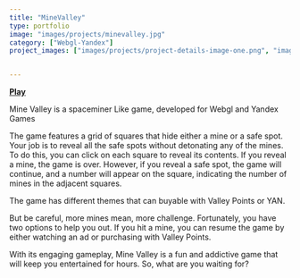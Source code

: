 ```yaml
---
title: "MineValley"
type: portfolio
image: "images/projects/minevalley.jpg"
category: ["Webgl-Yandex"]
project_images: ["images/projects/project-details-image-one.png", "images/projects/project-details-image-two.png"]


---
```


**[Play](https://yandex.com/games/app/228286?lang=en)**



Mine Valley is a spaceminer Like game, developed for Webgl and Yandex Games

The game features a grid of squares that hide either a mine or a safe spot. Your job is to reveal all the safe spots without detonating any of the mines. To do this, you can click on each square to reveal its contents. If you reveal a mine, the game is over. However, if you reveal a safe spot, the game will continue, and a number will appear on the square, indicating the number of mines in the adjacent squares.

The game has different themes that can buyable with Valley Points or YAN.

But be careful, more mines mean, more challenge. Fortunately, you have two options to help you out. If you hit a mine, you can resume the game by either watching an ad or purchasing with Valley Points.

With its engaging gameplay, Mine Valley is a fun and addictive game that will keep you entertained for hours. So, what are you waiting for?
